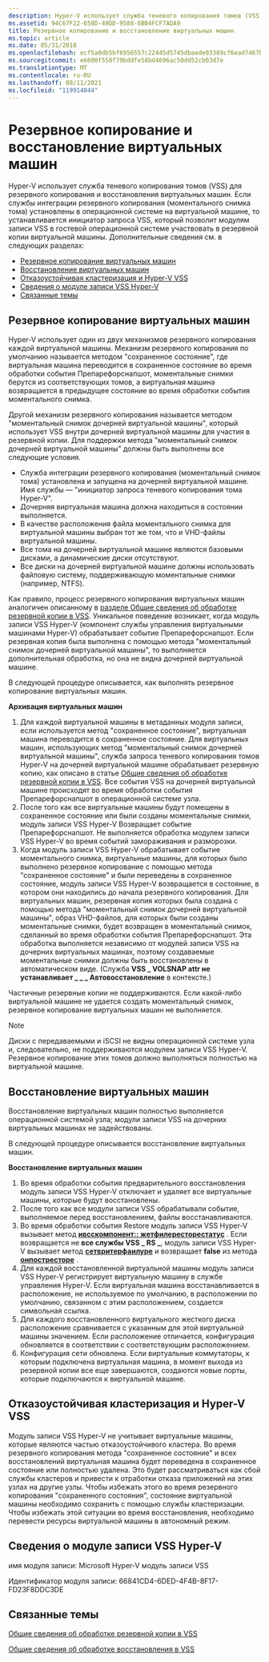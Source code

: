 ```yaml
---
description: Hyper-V использует служба теневого копирования томов (VSS) для резервного копирования и восстановления виртуальных машин.
ms.assetid: 94C67F22-658D-49DD-9588-6BB4FCF7ADA9
title: Резервное копирование и восстановление виртуальных машин
ms.topic: article
ms.date: 05/31/2018
ms.openlocfilehash: ecf5a0db5bf6956557c22445d5745dbaede03389cf6ead7467b32b65e76c59b5
ms.sourcegitcommit: e6600f550f79bddfe58bd4696ac50dd52cb03d7e
ms.translationtype: MT
ms.contentlocale: ru-RU
ms.lasthandoff: 08/11/2021
ms.locfileid: "119914044"
---
```

# <a name="backing-up-and-restoring-virtual-machines"></a>Резервное копирование и восстановление виртуальных машин

Hyper-V использует служба теневого копирования томов (VSS) для резервного копирования и восстановления виртуальных машин. Если службы интеграции резервного копирования (моментального снимка тома) установлены в операционной системе на виртуальной машине, то устанавливается инициатор запроса VSS, который позволит модулям записи VSS в гостевой операционной системе участвовать в резервной копии виртуальной машины. Дополнительные сведения см. в следующих разделах:

-   [Резервное копирование виртуальных машин](#backing-up-the-virtual-machines)
-   [Восстановление виртуальных машин](#restoring-the-virtual-machines)
-   [Отказоустойчивая кластеризация и Hyper-V VSS](#failover-clustering-and-hyper-v-vss)
-   [Сведения о модуле записи VSS Hyper-V](#details-on-the-hyper-v-vss-writer)
-   [Связанные темы](#related-topics)

## <a name="backing-up-the-virtual-machines"></a>Резервное копирование виртуальных машин

Hyper-V использует один из двух механизмов резервного копирования каждой виртуальной машины. Механизм резервного копирования по умолчанию называется методом "сохраненное состояние", где виртуальная машина переводится в сохраненное состояние во время обработки события Препарефорснапшот, моментальные снимки берутся из соответствующих томов, а виртуальная машина возвращается в предыдущее состояние во время обработки события моментального снимка.

Другой механизм резервного копирования называется методом "моментальный снимок дочерней виртуальной машины", который использует VSS внутри дочерней виртуальной машины для участия в резервной копии. Для поддержки метода "моментальный снимок дочерней виртуальной машины" должны быть выполнены все следующие условия.

-   Служба интеграции резервного копирования (моментальный снимок тома) установлена и запущена на дочерней виртуальной машине. Имя службы — "инициатор запроса теневого копирования тома Hyper-V".
-   Дочерняя виртуальная машина должна находиться в состоянии выполняется.
-   В качестве расположения файла моментального снимка для виртуальной машины выбран тот же том, что и VHD-файлы виртуальной машины.
-   Все тома на дочерней виртуальной машине являются базовыми дисками, а динамические диски отсутствуют.
-   Все диски на дочерней виртуальной машине должны использовать файловую систему, поддерживающую моментальные снимки (например, NTFS).

Как правило, процесс резервного копирования виртуальных машин аналогичен описанному в [разделе Общие сведения об обработке резервной копии в VSS](/windows/desktop/VSS/overview-of-processing-a-backup-under-vss). Уникальное поведение возникает, когда модуль записи VSS Hyper-V (компонент службы управления виртуальными машинами Hyper-V) обрабатывает событие Препарефорснапшот. Если резервная копия была выполнена с помощью метода "моментальный снимок дочерней виртуальной машины", то выполняется дополнительная обработка, но она не видна дочерней виртуальной машине.

В следующей процедуре описывается, как выполнять резервное копирование виртуальных машин.

**Архивация виртуальных машин**

1.  Для каждой виртуальной машины в метаданных модуля записи, если используется метод "сохраненное состояние", виртуальная машина переводится в сохраненное состояние. Для виртуальных машин, использующих метод "моментальный снимок дочерней виртуальной машины", служба запроса теневого копирования томов Hyper-V на дочерней виртуальной машине обрабатывает резервную копию, как описано в статье [Общие сведения об обработке резервной копии в VSS](/windows/desktop/VSS/overview-of-processing-a-backup-under-vss). Все события VSS на дочерней виртуальной машине происходят во время обработки события Препарефорснапшот в операционной системе узла.
2.  После того как все виртуальные машины будут помещены в сохраненное состояние или были созданы моментальные снимки, модуль записи VSS Hyper-V Возвращает событие Препарефорснапшот. Не выполняется обработка модулем записи VSS Hyper-V во время событий замораживания и разморозки.
3.  Когда модуль записи VSS Hyper-V обрабатывает событие моментального снимка, виртуальные машины, для которых было выполнено резервное копирование с помощью метода "сохраненное состояние" и были переведены в сохраненное состояние, модуль записи VSS Hyper-V возвращается в состояние, в котором они находились до начала резервного копирования. Для виртуальных машин, резервная копия которых была создана с помощью метода "моментальный снимок дочерней виртуальной машины", образ VHD-файлов, для которых были созданы моментальные снимки, будет возвращен в моментальный снимок, сделанный во время обработки события Препарефорснапшот. Эта обработка выполняется независимо от модулей записи VSS на дочерних виртуальных машинах, поэтому создаваемые моментальные снимки должны быть восстановлены в автоматическом виде. (Служба **VSS \_ VOLSNAP attr не устанавливает \_ \_ \_ Автовосстановление** в контексте.)

Частичные резервные копии не поддерживаются. Если какой-либо виртуальной машине не удается создать моментальный снимок, резервное копирование виртуальных машин не выполняется.

> [!Note]  
> Диски с передаваемыми и iSCSI не видны операционной системе узла и, следовательно, не поддерживаются модулем записи VSS Hyper-V. Резервное копирование этих томов должно выполняться полностью на виртуальной машине.

 

## <a name="restoring-the-virtual-machines"></a>Восстановление виртуальных машин

Восстановление виртуальных машин полностью выполняется операционной системой узла; модули записи VSS на дочерних виртуальных машинах не задействованы.

В следующей процедуре описывается восстановление виртуальных машин.

**Восстановление виртуальных машин**

1.  Во время обработки события предварительного восстановления модуль записи VSS Hyper-V отключает и удаляет все виртуальные машины, которые будут восстановлены.
2.  После того как все модули записи VSS обрабатывали событие, выполняемое перед восстановлением, файлы восстанавливаются.
3.  Во время обработки события Restore модуль записи VSS Hyper-V вызывает метод [**ивсскомпонент:: жетфилересторестатус**](/windows/desktop/api/vswriter/nf-vswriter-ivsscomponent-getfilerestorestatus) . Если возвращается не **все службы VSS \_ RS \_**, модуль записи VSS Hyper-V вызывает метод [**сетвритерфаилуре**](/windows/desktop/api/vswriter/nf-vswriter-cvsswriter-setwriterfailure) и возвращает **false** из метода [**онпостресторе**](/windows/desktop/api/vswriter/nf-vswriter-cvsswriter-onpostrestore) .
4.  Для каждой восстановленной виртуальной машины модуль записи VSS Hyper-V регистрирует виртуальную машину в службе управления Hyper-V. Если виртуальная машина восстанавливается в расположение, не используемое по умолчанию, в расположении по умолчанию, связанном с этим расположением, создается символьная ссылка.
5.  Для каждого восстановленного виртуального жесткого диска расположение сравнивается с указанным для этой виртуальной машины значением. Если расположение отличается, конфигурация обновляется в соответствии с соответствующим расположением.
6.  Конфигурация сети обновлена. Если виртуальные коммутаторы, к которым подключена виртуальная машина, в момент выхода из резервной копии все еще завершаются, создаются новые порты, которые подключаются к виртуальной машине.

## <a name="failover-clustering-and-hyper-v-vss"></a>Отказоустойчивая кластеризация и Hyper-V VSS

Модуль записи VSS Hyper-V не учитывает виртуальные машины, которые являются частью отказоустойчивого кластера. Во время резервного копирования метода "сохраненное состояние" и всех восстановлений виртуальная машина будет переведена в сохраненное состояние или полностью удалена. Это будет рассматриваться как сбой службы кластеров и привести к отработки отказа приложений на этих узлах на другие узлы. Чтобы избежать этого во время резервного копирования "сохраненного состояния", состояние виртуальной машины необходимо сохранить с помощью службы кластеризации. Чтобы избежать этой ситуации во время восстановления, необходимо перевести ресурсы виртуальной машины в автономный режим.

## <a name="details-on-the-hyper-v-vss-writer"></a>Сведения о модуле записи VSS Hyper-V

имя модуля записи: Microsoft Hyper-V модуль записи VSS

Идентификатор модуля записи: 66841CD4-6DED-4F4B-8F17-FD23F8DDC3DE

## <a name="related-topics"></a>Связанные темы

<dl> <dt>

[Общие сведения об обработке резервной копии в VSS](/windows/desktop/VSS/overview-of-processing-a-backup-under-vss)
</dt> <dt>

[Общие сведения об обработке восстановления в VSS](/windows/desktop/VSS/overview-of-processing-a-restore-under-vss)
</dt> </dl>

 

 
